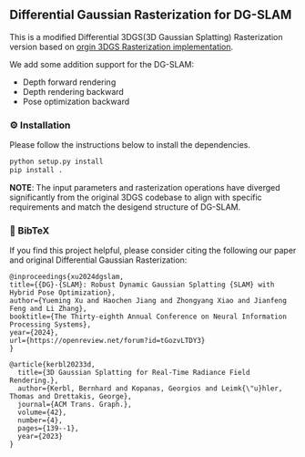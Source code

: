 ## Differential Gaussian Rasterization for DG-SLAM

This is a modified Differential 3DGS(3D Gaussian Splatting) Rasterization version based on [orgin 3DGS Rasterization implementation](https://github.com/graphdeco-inria/diff-gaussian-rasterization/tree/59f5f77e3ddbac3ed9db93ec2cfe99ed6c5d121d).

We add some addition support for the DG-SLAM:

- Depth forward rendering 
- Depth rendering backward
- Pose optimization backward

### ⚙️ Installation

Please follow the instructions below to install the dependencies.
```bash
python setup.py install
pip install .
```

**NOTE**: The  input parameters and rasterization operations have diverged significantly from the original 3DGS codebase to align with specific requirements and match the desigend structure of DG-SLAM.

### 📜 BibTeX

If you find this project helpful, please consider citing the following our paper and original Differential Gaussian Rasterization:

```
@inproceedings{xu2024dgslam,
title={{DG}-{SLAM}: Robust Dynamic Gaussian Splatting {SLAM} with Hybrid Pose Optimization},
author={Yueming Xu and Haochen Jiang and Zhongyang Xiao and Jianfeng Feng and Li Zhang},
booktitle={The Thirty-eighth Annual Conference on Neural Information Processing Systems},
year={2024},
url={https://openreview.net/forum?id=tGozvLTDY3}
}
```

```
@article{kerbl20233d,
  title={3D Gaussian Splatting for Real-Time Radiance Field Rendering.},
  author={Kerbl, Bernhard and Kopanas, Georgios and Leimk{\"u}hler, Thomas and Drettakis, George},
  journal={ACM Trans. Graph.},
  volume={42},
  number={4},
  pages={139--1},
  year={2023}
}
```